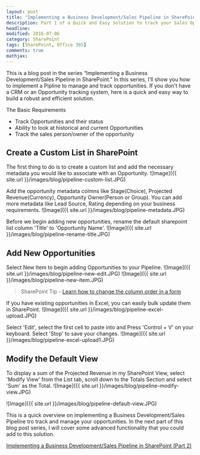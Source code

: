 ```yaml
---
layout: post
title: "Implementing a Business Development/Sales Pipeline in SharePoint (Part 1)"
description: Part 1 of a Quick and Easy Solution to track your Sales Opportunities in SharePoint.
headline: 
modified: 2016-07-06
category: SharePoint
tags: [SharePoint, Office 365]
comments: true
mathjax: 
---
```


This is a blog post in the series “Implementing a Business Development/Sales Pipeline in SharePoint.”  In this series, I’ll show you how to implement a Pipline to manage and track opportunities.
If you don't have a CRM or an Opportunity tracking system, here is a quick and easy way to build a robust and efficient solution.

The Basic Requirements

- Track Opportunities and their status
- Ability to look at historical and current Opportunities
- Track the sales person/owner of the opportunity

## Create a Custom List in SharePoint

The first thing to do is to create a custom list and add the necessary metadata you would like to associate with an Opportunity.
![Image]({{ site.url }}/images/blog/pipeline-custom-list.JPG)

Add the opportunity metadata colmns like Stage(Choice), Projected Revenue(Currency), Opportunity Owner(Person or Group). You can add more metadata like Lead Source, Rating depending on your business requirements.
![Image]({{ site.url }}/images/blog/pipeline-metadata.JPG)

Before we begin adding new opportunities, rename the default sharepoint list column 'Title' to 'Opportunity Name'.
![Image]({{ site.url }}/images/blog/pipeline-rename-title.JPG)

## Add New Opportunities

Select New Item to begin adding Opportunities to your Pipeline.
![Image]({{ site.url }}/images/blog/pipeline-new-edit.JPG)
![Image]({{ site.url }}/images/blog/pipeline-new-item.JPG) 


> SharePoint Tip - <a target="_blank" href ="/blog/sharepoint-tip-column-order/">Learn how to change the column order in a form</a>


If you have existing opportunities in Excel, you can easily bulk update them in SharePoint.
![Image]({{ site.url }}/images/blog/pipeline-excel-upload.JPG)

Select 'Edit', select the first cell to paste into and Press 'Control + V' on your keyboard. Select 'Stop' to save your changes.
![Image]({{ site.url }}/images/blog/pipeline-excel-upload1.JPG)

## Modify the Default View

To display a sum of the Projected Revenue in my SharePoint View, select 'Modify View' from the List tab, scroll down to the Totals Section and select 'Sum' as the Total.
![Image]({{ site.url }}/images/blog/pipeline-modify-view.JPG)

![Image]({{ site.url }}/images/blog/pipeline-default-view.JPG)

This is a quick overview on implementing a Business Development/Sales Pipeline tro track and manage your opportunities. In the next part of this blog post series, I will cover some advanced functionality that you could add to this solution.

<a href="{{ site.url }}/blog/sharepoint-sales-pipeline-2/">Implementing a Business Development/Sales Pipeline in SharePoint (Part 2)</a>
